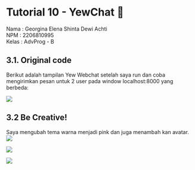 # Tutorial 10 - YewChat 💬

Nama  : Georgina Elena Shinta Dewi Achti<br>
NPM   : 2206810995<br>
Kelas : AdvProg - B

## 3.1. Original code
Berikut adalah tampilan Yew Webchat setelah saya run dan coba mengirimkan pesan untuk 2 user pada window localhost:8000 yang berbeda:

![](https://i.imgur.com/NB60D9F.png)

## 3.2 Be Creative!

Saya mengubah tema warna menjadi pink dan juga menambah kan avatar.
![](https://i.imgur.com/kGP9XwG.png)

![](https://i.imgur.com/T8htcrm.png)

![](https://i.imgur.com/qh7GlIr.png)